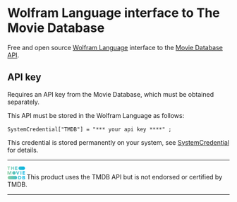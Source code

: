 # Wolfram Language interface to The Movie Database

Free and open source [Wolfram Language](https://www.wolfram.com/language) interface to the [Movie Database API](https://developers.themoviedb.org/3/getting-started/introduction).

## API key

Requires an API key from the Movie Database, which must be obtained separately.

This API must be stored in the Wolfram Language as follows:

```
SystemCredential["TMDB"] = "*** your api key ****" ;
```

This credential is stored permanently on your system, see [SystemCredential](https://reference.wolfram.com/language/ref/SystemCredential.html) for details.

---

<img src="tmdb.png" width="40"> This product uses the TMDB API but is not endorsed or certified by TMDB.

---
